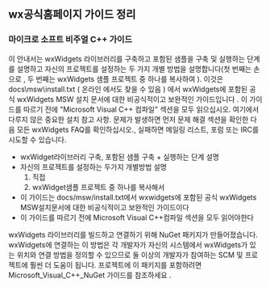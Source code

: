 ## wx공식홈페이지 가이드 정리

### 마이크로 소프트 비주얼 C++ 가이드
이 안내서는 wxWidgets 라이브러리를 구축하고 포함된 샘플을 구축 및 실행하는 단계를 설명하고 자신의 프로젝트를 설정하는 두 가지 개별 방법을 설명합니다(첫 번째는 손으로 , 두 번째는 wxWidgets 샘플 프로젝트 중 하나를 복사하여 ). 이것은 docs\msw\install.txt ( 온라인 에서도 찾을 수 있음 ) 에서 wxWidgets에 포함된 공식 wxWidgets MSW 설치 문서에 대한 비공식적이고 보완적인 가이드입니다 . 이 가이드를 따르기 전에 "Microsoft Visual C++ 컴파일" 섹션을 모두 읽으십시오. 여기에서 다루지 않은 중요한 설치 참고 사항. 문제가 발생하면 먼저 문제 해결 섹션을 확인한 다음 모든 wxWidgets FAQ를 확인하십시오., 실패하면 메일링 리스트, 포럼 또는 IRC를 시도할 수 있습니다.
+ wxWidget라이브러리 구축, 포함된 샘플 구축 + 실행하는 단계 설명
+ 자신의 프로젝트를 설정하는 두가지 개별방법 설명
    1. 직접
    2. wxWidget샘플 프로젝트 중 하나를 복사해서
+ 이 가이드는 docs/msw/install.txt에서 wxwidgets에 포함된 공식 wxWidgets MSW설치문서에 대한 비공식적이고 보완적인 가이드이다
+ 이 가이드를 따르기 전에 Microsoft Visual C++컴파일 섹션을 모두 읽어야한다

wxWidgets 라이브러리를 빌드하고 연결하기 위해 NuGet 패키지가 만들어졌습니다. wxWidgets에 연결하는 이 방법은 각 개발자가 자신의 시스템에서 wxWidgets가 있는 위치와 연결 방법을 정의할 수 있으므로 둘 이상의 개발자가 참여하는 SCM 및 프로젝트에 훨씬 더 도움이 됩니다. 프로젝트에 이 패키지를 포함하려면 Microsoft_Visual_C++_NuGet 가이드를 참조하세요 .
